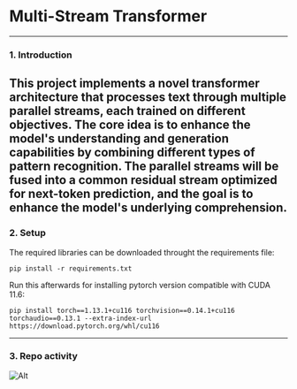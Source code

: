 # Multi-Stream Transformer
---

### 1. Introduction
This project implements a novel transformer architecture that processes text through multiple parallel streams, each trained on different objectives. The core idea is to enhance the model's understanding and generation capabilities by combining different types of pattern recognition. The parallel streams will be fused into a common residual stream optimized for next-token prediction, and the goal is to enhance the model's underlying comprehension.
---

### 2. Setup

The required libraries can be downloaded throught the requirements file:
```
pip install -r requirements.txt
```

Run this afterwards for installing pytorch version compatible with CUDA 11.6:
```
pip install torch==1.13.1+cu116 torchvision==0.14.1+cu116 torchaudio==0.13.1 --extra-index-url https://download.pytorch.org/whl/cu116
```
---

### 3. Repo activity
![Alt](https://repobeats.axiom.co/api/embed/63f6b8809ab51b7382c8edf0af1a101375e5a4dd.svg "Repobeats analytics image")

